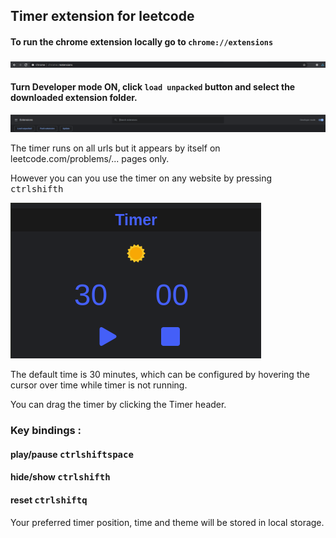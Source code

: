 ## Timer extension for leetcode

#### To run the chrome extension locally go to `chrome://extensions`
![sd](images/dump/address.png)


#### Turn Developer mode ON,  click `load unpacked` button and select the downloaded extension folder.

![new](images/dump/mode.png)


The timer runs on all urls but it appears by itself on leetcode.com/problems/...  pages only.

However you can you use the timer on any website by pressing <kbd>ctrl</kbd><kbd>shift</kbd><kbd>h</kbd>

![timer](images/dump/timer.png)

The default time is 30 minutes, which can be configured by hovering the cursor over time while timer is not running.

You can drag the timer by clicking the Timer header.

### Key bindings : 
#### play/pause <kbd>ctrl</kbd><kbd>shift</kbd><kbd>space</kbd>
#### hide/show  <kbd>ctrl</kbd><kbd>shift</kbd><kbd>h</kbd>
#### reset <kbd>ctrl</kbd><kbd>shift</kbd><kbd>q</kbd>

Your preferred timer position, time and theme will be stored in local storage.
